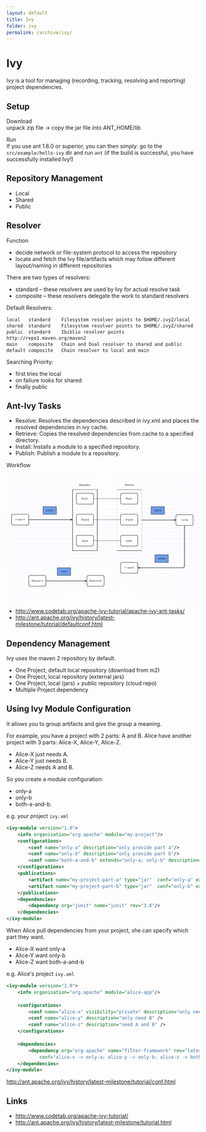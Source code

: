 ```yaml
---
layout: default
title: Ivy
folder: ivy
permalink: /archive/ivy/
---
```


# Ivy

Ivy is a tool for managing (recording, tracking, resolving and reporting) project dependencies.

## Setup

Download
<br>
unpack zip file -> copy the jar file into ANT_HOME/lib

Run
<br>
If you use ant 1.6.0 or superior, you can then simply:
go to the `src/example/hello-ivy` dir and run `ant`
(if the build is successful, you have successfully installed Ivy!)

## Repository Management

- Local
- Shared
- Public

## Resolver

Function

- decide network or file-system protocol to access the repository
- locate and fetch the Ivy file/artifacts which may follow different layout/naming in different repositories

There are two types of resolvers:

- standard – these resolvers are used by Ivy for actual resolve task
- composite – these resolvers delegate the work to standard resolvers

Default Resolvers:

```
local	standard	Filesystem resolver points to $HOME/.ivy2/local
shared	standard	Filesystem resolver points to $HOME/.ivy2/shared
public	standard	Ibiblio resolver points http://repo1.maven.org/maven2
main	composite	Chain and Dual resolver to shared and public
default	composite	Chain resolver to local and main
```

Searching Priority:

- first tries the local
- on failure looks for shared
- finally public

## Ant-Ivy Tasks

- Resolve: Resolves the dependencies described in ivy.xml and places the resolved dependencies in ivy cache.
- Retrieve: Copies the resolved dependencies from cache to a specified directory.
- Install: Installs a module to a specified repository.
- Publish: Publish a module to a repository.

Workflow

![ivy-work-flow](img/ivy-work-flow.PNG)

- <http://www.codetab.org/apache-ivy-tutorial/apache-ivy-ant-tasks/>
- <http://ant.apache.org/ivy/history/latest-milestone/tutorial/defaultconf.html>

## Dependency Management

Ivy uses the maven 2 repository by default.

- One Project, default local repository (download from m2)
- One Project, local repository (external jars)
- One Project, local (jars) + public repository (cloud repo)
- Multiple Project dependency

## Using Ivy Module Configuration

It allows you to group artifacts and give the group a meaning.

For example, you have a project with 2 parts: A and B. Alice have another project with 3 parts: Alice-X, Alice-Y, Alice-Z.

- Alice-X just needs A.
- Alice-Y just needs B.
- Alice-Z needs A and B.

So you create a module configuration: 

- only-a
- only-b
- both-a-and-b. 

e.g. your project `ivy.xml`

``` xml
<ivy-module version="1.0">
    <info organisation="org.apache" module="my-project"/>
    <configurations>
    	<conf name="only-a" description="only provide part a"/>
    	<conf name="only-b" description="only provide part b"/>
    	<conf name="both-a-and-b" extends="only-a; only-b" description="provide both part a and b"/>
    </configurations>
    <publications>
    	<artifact name="my-project-part-a" type="jar"  conf="only-a" ext="jar"/>
    	<artifact name="my-project-part-b" type="jar"  conf="only-b" ext="jar"/> 	
    </publications>
    <dependencies>
        <dependency org="junit" name="junit" rev="3.8"/>
    </dependencies>
</ivy-module>
```

When Alice pull dependencies from your project, she can specify which part they want.

- Alice-X want only-a
- Alice-Y want only-b
- Alice-Z want both-a-and-b

e.g. Alice's project `ivy.xml`

``` xml
<ivy-module version="1.0">
    <info organisation="org.apache" module="alice-app"/>
    
    <configurations>
       	<conf name="alice-x" visibility="private" description="only need A" />
    	<conf name="alice-y" description="only need B" />
    	<conf name="alice-z" description="need A and B" />    
    </configurations>
    
    <dependencies>
        <dependency org="org.apache" name="filter-framework" rev="latest.integration" 
            conf="alice-x -> only-a; alice-y -> only-b; alice-z -> both-a-and-b"/>
    </dependencies>
</ivy-module>
```

<http://ant.apache.org/ivy/history/latest-milestone/tutorial/conf.html>

## Links

- <http://www.codetab.org/apache-ivy-tutorial/>
- <http://ant.apache.org/ivy/history/latest-milestone/tutorial.html>
